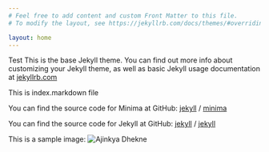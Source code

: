 ```yaml
---
# Feel free to add content and custom Front Matter to this file.
# To modify the layout, see https://jekyllrb.com/docs/themes/#overriding-theme-defaults

layout: home
---
```

Test
This is the base Jekyll theme. You can find out more info about customizing your Jekyll theme, as well as basic Jekyll usage documentation at [jekyllrb.com](https://jekyllrb.com/)

This is index.markdown file

You can find the source code for Minima at GitHub:
[jekyll][jekyll-organization] /
[minima](https://github.com/jekyll/minima)

You can find the source code for Jekyll at GitHub:
[jekyll][jekyll-organization] /
[jekyll](https://github.com/jekyll/jekyll)

This is a sample image:
![Ajinkya Dhekne][def] 


[jekyll-organization]: https://github.com/jekyll
[def]: Ajinkya_photo.jpeg

